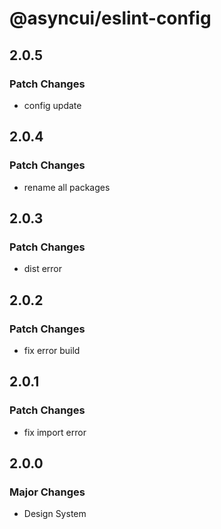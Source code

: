 # @asyncui/eslint-config

## 2.0.5

### Patch Changes

- config update

## 2.0.4

### Patch Changes

- rename all packages

## 2.0.3

### Patch Changes

- dist error

## 2.0.2

### Patch Changes

- fix error build

## 2.0.1

### Patch Changes

- fix import error

## 2.0.0

### Major Changes

- Design System
